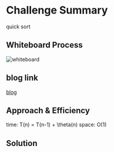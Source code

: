 # Challenge Summary
quick sort

## Whiteboard Process
![whiteboard]()

## blog link
[blog](blog.md)
## Approach & Efficiency
time:  T(n) = T(n-1) + \theta(n)
space: O(1)

## Solution


